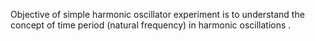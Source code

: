 Objective of simple harmonic oscillator experiment is to understand the concept of time period (natural frequency) in harmonic oscillations .
